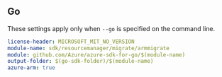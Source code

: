 ## Go

These settings apply only when `--go` is specified on the command line.

``` yaml $(go) && $(track2)
license-header: MICROSOFT_MIT_NO_VERSION
module-name: sdk/resourcemanager/migrate/armmigrate
module: github.com/Azure/azure-sdk-for-go/$(module-name)
output-folder: $(go-sdk-folder)/$(module-name)
azure-arm: true
```
